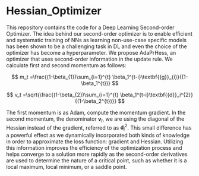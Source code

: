 # Hessian_Optimizer



This repository contains the code for a Deep Learning Second-order Optimizer. The idea behind our second-order optimizer is to enable efficient and systematic training of NNs as learning non-use-case specific models has been shown to be a challenging task in DL and even the choice of the optimizer has become a hyperparameter. We propose AdaPrHess, an optimizer that uses second-order information in the update rule. We calculate first and second momentum as follows:


$$ m_t =\frac{(1-\beta_{1})\sum_{i=1}^{t} \beta_1^{t-i}\textbf{{g}}_{i}}{(1-\beta_1^{t})} $$

 $$ v_t =\sqrt{\frac{(1-\beta_{2})\sum_{i=1}^{t} \beta_1^{t-i}\textbf{{d}}_i^{2}}{(1-\beta_2^{t})}} $$

The first momentum is as Adam, compute the momentum gradient. In the second momentum, the denominator $\textbf{{v}}_{t}$, we are using the diagonal of the Hessian instead of the gradient, referred to as $\textbf{{d}}_i^{2}$. This small difference has a powerful effect as we dynamically incorporated both kinds of knowledge in order to approximate the loss function: gradient and Hessian. Utilizing this information improves the efficiency of the optimization process and helps converge to a solution more rapidly as the second-order derivatives are used to determine the nature of a critical point, such as whether it is a local maximum, local minimum, or a saddle point. 
